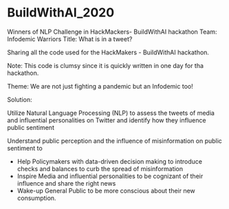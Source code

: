 # BuildWithAI_2020
Winners of NLP Challenge in HackMackers- BuildWithAI hackathon
Team: Infodemic Warriors
Title: What is in a tweet?

Sharing all the code used for the HackMakers - BuildWithAI hackathon.

Note: This code is clumsy since it is quickly written in one day for tha hackathon.

Theme: We are not just fighting a pandemic but an Infodemic too!

Solution:

Utilize Natural Language Processing (NLP) to assess the tweets of media and influential personalities on Twitter and identify how they influence public sentiment

Understand public perception and the influence of misinformation on public sentiment to
* Help Policymakers with data-driven decision making to introduce checks and balances to curb the spread of misinformation
* Inspire Media and influential personalities to be cognizant of their influence and share the right news
* Wake-up General Public to be more conscious about their new consumption.



